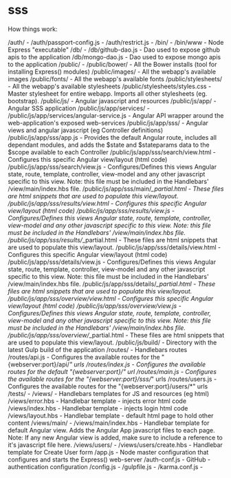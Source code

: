 # sss

How things work:

/auth/                                      -
/auth/passport-config.js                    -
/auth/restrict.js                           -
/bin/                                       -
/bin/www                                    - Node Express "executable"
/db/                                        -
/db/github-dao.js                           - Dao used to expose github apis to the application
/db/mongo-dao.js                            - Dao used to expose mongo apis to the application
/public/                                    -
/public/bower/                              - All the Bower installs (tool for installing Express() modules)
/public/images/                             - All the webapp's available images
/public/fonts/                              - All the webapp's available fonts
/public/stylesheets/                        - All the webapp's available stylesheets
/public/stylesheets/styles.css              - Master stylesheet for entire webapp. Imports all other stylesheets (eg. bootstrap).
/public/js/                                 - Angular javascript and resources
/public/js/app/                             - Angular SSS application
/public/js/app/services/                    -
/public/js/app/services/angular-service.js  - Angular API wrapper around the web-application's exposed web-services
/public/js/app/sss/                         - Angular views and angular javascript (eg Controller definitions)
/public/js/app/sss/app.js                   - Provides the default Angular route, includes all dependant modules, and adds
                                              the $state and $stateparams data to the $scope available to each Controller
/public/js/app/sss/search/view.html           - Configures this specific Angular view/layout (html code)
/public/js/app/sss/search/view.js             - Configures/Defines this views Angular state, route, template, controller,
                                              view-model and any other javascript specific to this view.  Note: this file
                                              must be included in the Handlebars' /view/main/index.hbs file.
/public/js/app/sss/main/*_partial.html      - These files are html snippets that are used to populate this view/layout.
/public/js/app/sss/results/view.html         - Configures this specific Angular view/layout (html code)
/public/js/app/sss/results/view.js           - Configures/Defines this views Angular state, route, template, controller,
                                              view-model and any other javascript specific to this view.  Note: this file
                                              must be included in the Handlebars' /view/main/index.hbs file.
/public/js/app/sss/results/*_partial.html    - These files are html snippets that are used to populate this view/layout.
/public/js/app/sss/details/view.html        - Configures this specific Angular view/layout (html code)
/public/js/app/sss/details/view.js          - Configures/Defines this views Angular state, route, template, controller,
                                              view-model and any other javascript specific to this view.  Note: this file
                                              must be included in the Handlebars' /view/main/index.hbs file.
/public/js/app/sss/details/*_partial.html   - These files are html snippets that are used to populate this view/layout.
/public/js/app/sss/overview/view.html       - Configures this specific Angular view/layout (html code)
/public/js/app/sss/overview/view.js         - Configures/Defines this views Angular state, route, template, controller,
                                              view-model and any other javascript specific to this view.  Note: this file
                                              must be included in the Handlebars' /view/main/index.hbs file.
/public/js/app/sss/overview/*_partial.html  - These files are html snippets that are used to populate this view/layout.
/public/js/build/                           - Directory with the latest Gulp build of the application
/routes/                                    - Handlebars routes
/routes/api.js                              - Configures the available routes for the "{webserver:port}/api/*" urls
/routes/index.js                            - Configures the available routes for the default "{webserver:port}/" url
/routes/main.js                             - Configures the available routes for the "{webserver:port}/sss/*" urls
/routes/users.js                            - Configures the available routes for the "{webserver:port}/users/*" urls
/tests/                                     -
/views/                                     - Handlebars templates for JS and resources (eg html)
/views/error.hbs                            - Handlebar template - injects error html code
/views/index.hbs                            - Handlebar template - injects login html code
/views/layout.hbs                           - Handlebar template - default html page to hold other content
/views/main/                                -
/views/main/index.hbs                       - Handlebar template for default Angular view.  Adds the Angular App
                                              javascript files to each page. Note: If any new Angular view is added, make
                                              sure to include a reference to it's javascript file here.
/views/users/                               -
/views/users/create.hbs                     - Handlebar template for Create User form
/app.js                                     - Node master configuration that configures and starts the Express() web-server
/auth-conf.js                               - GitHub - authentication configuration
/config.js                                  -
/gulpfile.js                                -
/karma.conf.js                              -
